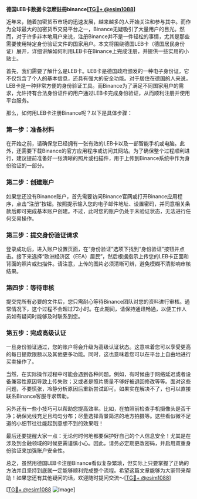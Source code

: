 **德国LEB卡数据卡怎麽註冊binance[[TG💪+ @esim1088](https://t.me/s/esim1088)]**

近年来，随着加密货币市场的迅速发展，越来越多的人开始关注和参与其中。而作为全球最大的加密货币交易平台之一，Binance无疑吸引了大量用户的目光。然而，对于许多非本地用户来说，注册Binance并不是一件轻松的事情，尤其是那些需要使用特定身份验证文件的国家用户。本文将围绕德国LEB卡（德国居民身份证）展开，详细讲解如何利用LEB卡在Binance上完成注册，并提供一些实用的小贴士。

首先，我们需要了解什么是LEB卡。LEB卡是德国政府颁发的一种电子身份证，它不仅包含了个人的基本信息，还具有强大的安全功能。对于居住在德国的人来说，LEB卡是一种非常方便的身份验证工具。而Binance为了满足不同国家用户的需求，允许持有合法身份证件的用户通过LEB卡完成身份验证，从而顺利注册并使用平台服务。

那么，如何用LEB卡注册Binance呢？以下是具体步骤：

### 第一步：准备材料

在开始之前，请确保您已经拥有一张有效的LEB卡以及一部智能手机或电脑。此外，还需要下载Binance的官方应用程序或访问其网站。为了确保整个过程顺利进行，建议提前准备好一张清晰的照片或扫描件，用于上传到Binance系统中作为身份验证的一部分。

### 第二步：创建账户

如果您还没有Binance账户，首先需要访问Binance官网或打开Binance应用程序，点击“注册”按钮。按照提示输入您的电子邮件地址、设置密码，并同意相关条款后即可完成基本账户创建。不过，此时您的账户仍处于未验证状态，无法进行任何交易操作。

### 第三步：提交身份验证请求

登录成功后，进入账户设置页面，在“身份验证”选项下找到“身份验证”按钮并点击。接下来选择“欧洲经济区（EEA）居民”，然后根据指示上传您的LEB卡正面和背面的照片或扫描件。请注意，上传的图片必须清晰可辨，避免模糊不清影响审核结果。

### 第四步：等待审核

提交完所有必要的文件后，您只需耐心等待Binance团队对您的资料进行审核。通常情况下，这个过程不会超过72小时。在此期间，请保持通讯畅通，以便工作人员如有疑问时能够及时联系到您。

### 第五步：完成高级认证

一旦身份验证通过，您的账户将会升级为高级认证状态。这意味着您可以享受更高的每日提款限额以及其他更多功能。同时，这也意味着您可以在平台上自由地进行买卖操作了。

当然，在实际操作过程中可能会遇到各种问题。例如，有时候由于网络延迟或者设备兼容性原因导致上传失败；又或者是照片质量不够好被退回修改等等。面对这些问题，不要慌张，冷静分析原因后重新尝试即可。如果实在解决不了，也可以直接联系Binance客服寻求帮助。

另外还有一些小技巧可以帮助您提高效率。比如，在拍照前检查手机摄像头是否干净；确保光线充足且均匀分布；尽量选择背景简洁的地方拍摄等。这些看似微不足道的小细节往往能起到意想不到的效果哦！

最后还要提醒大家一点：无论何时何地都要保护好自己的个人信息安全！尤其是在涉及到金融领域的时候更需谨慎小心。因此，请务必定期更改密码，并启用双重身份验证来加强账户安全性。

总之，虽然用德国LEB卡注册Binance看似复杂繁琐，但实际上只要掌握了正确的方法并且坚持到底就一定能够顺利完成整个流程。希望这篇文章能够为大家带来帮助！如果您还有其他疑问的话，欢迎随时提问交流～[[TG💪+ @esim1088](https://t.me/s/esim1088)]

[[TG💪+ @esim1088](https://t.me/s/esim1088) ![Image](https://i.postimg.cc/4NQfJmqS/Snipaste-2025-05-13-00-14-12.png)]